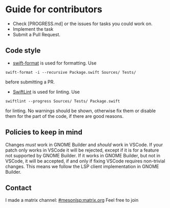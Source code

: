 # Guide for contributors
- Check [PROGRESS.md] or the issues for tasks you could work on.
- Implement the task
- Submit a Pull Request.

## Code style
- [swift-format](https://github.com/apple/swift-format) is used for formatting. Use
```
swift-format -i --recursive Package.swift Sources/ Tests/
```
before submitting a PR.
- [SwiftLint](https://github.com/realm/Swiftlint) is used for linting. Use
```
swiftlint --progress Sources/ Tests/ Package.swift
```
for linting. No warnings should be shown, otherwise fix them or disable them for the
part of the code, if there are good reasons.


## Policies to keep in mind
Changes *must* work in GNOME Builder and *should* work in VSCode. If your patch only works in VSCode it will be rejected,
except if it is for a feature not supported by GNOME Builder.
If it works in GNOME Builder, but not in VSCode, it will be accepted, if and only if fixing VSCode requires non-trivial
changes. This means we follow the LSP client implementation in GNOME Builder.


## Contact
I made a matrix channel: [#mesonlsp:matrix.org](https://matrix.to/#/#mesonlsp:matrix.org) Feel free to join
